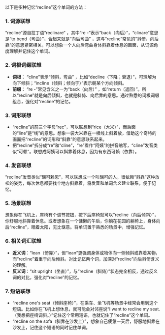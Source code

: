 以下是多种记忆“recline”这个单词的方法：

### 1. 词源联想
“recline”源自拉丁语“reclinare” ，其中“re -”表示“back（向后）”，“clinare”意思是“to bend（弯曲）”，合起来就是“向后弯曲” ，这与“recline”常见的“斜倚，向后靠”的意思紧密相关。可以想象一个人向后弯曲身体斜靠着休息的画面，从词源角度理解并记住这个单词。

### 2. 词根词缀联想
 - **词根**： “cline”表示“倾斜，弯曲” ，比如“decline（下降；衰退）”，可理解为向下倾斜；“incline（倾斜；倾向于）”表示朝某个方向倾斜。
 - **前缀**： “re -”常见含义之一为“back（向后）” ，如“return（返回）”。所以“recline”就是向后倾斜，也就是斜倚、向后靠的意思。通过熟悉的词根词缀组合，强化对“recline”的记忆。

### 3. 词形联想
 - “recline”的前三个字母“rec”，可以联想到“rice（大米）”，而后面的“line”是“线”的意思。想象一袋大米靠在一根线上斜着放，借助这个奇特的画面把“recline”的词形和“斜靠”的意思联系起来。
 - 把“recline”拆分成“re”和“cline”，“re”看作“阿姨”的拼音缩写，“cline”发音类似“可赖”。联想成阿姨可以斜靠着休息，因为有东西可赖（依靠）。

### 4. 发音联想
“recline”发音类似“瑞可赖恩”，可以联想成一个叫瑞可的人，很依赖“斜靠”这种放松的姿势，每次休息都要找个地方斜靠着，将发音和单词含义建立联系，便于记忆。

### 5. 场景联想
想象你在飞机上，座椅有个调节按钮，按下后座椅就可以“recline（向后倾斜）”，你舒服地斜靠着休息。或者想象在一个慵懒的午后，你躺在花园的躺椅上，身体向后“recline”，晒着太阳，无比惬意。将单词置于熟悉的场景中，增强记忆。

### 6. 相关词汇联想
 - **近义词**：“lean（倚靠）”，但“lean”更强调身体或物体向一侧倾斜或靠着某物，而“recline”着重于向后倾斜。对比记忆两个词，加深对“recline”向后斜倚含义的理解。
 - **反义词**：“sit upright（坐直）”，与“recline（斜倚）”状态完全相反，通过反义词的对比，强化对“recline”的记忆。

### 7. 短语联想
 - “recline one's seat（倾斜座椅）”，在乘车、坐飞机等场景中经常会用到这个短语。比如你在飞机上想休息，就可能会对邻座说“I want to recline my seat.（我想把座椅调斜。）”记住这个常用短语，也就记住了“recline”这个单词。
 - “recline on the sofa（斜靠在沙发上）”，想象自己疲惫一天后，舒服地斜靠在沙发上，记住这个短语的同时记住单词。 